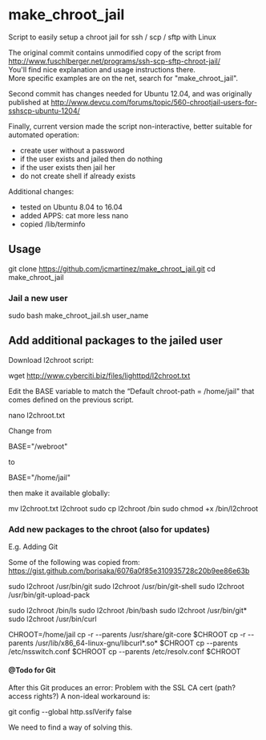 # make_chroot_jail
Script to easily setup a chroot jail for ssh / scp / sftp with Linux

The original commit contains unmodified copy of the script from  
http://www.fuschlberger.net/programs/ssh-scp-sftp-chroot-jail/  
You'll find nice explanation and usage instructions there.  
More specific examples are on the net, search for "make_chroot_jail".

Second commit has changes needed for Ubuntu 12.04, and was originally published at
http://www.devcu.com/forums/topic/560-chrootjail-users-for-sshscp-ubuntu-1204/

Finally, current version made the script non-interactive, better suitable for automated operation:
 * create user without a password
 * if the user exists and jailed then do nothing
 * if the user exists then jail her
 * do not create shell if already exists

Additional changes:
 * tested on Ubuntu 8.04 to 16.04
 * added APPS: cat more less nano
 * copied /lib/terminfo
 
## Usage

git clone https://github.com/jcmartinez/make_chroot_jail.git
cd make_chroot_jail

### Jail a new user
sudo bash make_chroot_jail.sh user_name

## Add additional packages to the jailed user

Download l2chroot script:

wget http://www.cyberciti.biz/files/lighttpd/l2chroot.txt

Edit the BASE variable to match the “Default chroot-path = /home/jail" that comes defined on the previous script.

nano l2chroot.txt

Change from 

BASE="/webroot"

to 

BASE="/home/jail"

then make it available globally: 

mv l2chroot.txt l2chroot
sudo cp l2chroot /bin
sudo chmod +x /bin/l2chroot

### Add new packages to the chroot (also for updates)

E.g. Adding Git

Some of the following was copied from: https://gist.github.com/borisaka/6076a0f85e310935728c20b9ee86e63b

sudo l2chroot /usr/bin/git
sudo l2chroot /usr/bin/git-shell
sudo l2chroot /usr/bin/git-upload-pack

sudo l2chroot /bin/ls 
sudo l2chroot /bin/bash 
sudo l2chroot /usr/bin/git*
sudo l2chroot /usr/bin/curl

CHROOT=/home/jail
cp -r --parents /usr/share/git-core $CHROOT
cp -r --parents /usr/lib/x86_64-linux-gnu/libcurl*.so* $CHROOT
cp --parents /etc/nsswitch.conf $CHROOT
cp --parents /etc/resolv.conf $CHROOT

#### @Todo for Git

After this Git produces an error: Problem with the SSL CA cert (path? access rights?)
A non-ideal workaround is:

git config --global http.sslVerify false

We need to find a way of solving this.

